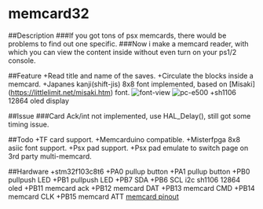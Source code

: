 # memcard32

##Description
###If you got tons of psx memcards, there would be problems to find out one specific.
###Now i make a memcard reader, with which you can view the content inside without even turn on your ps1/2 console.

##Feature
+Read title and name of the saves.
+Circulate the blocks inside a memcard.
+Japanes kanji(shift-jis) 8x8 font implemented, based on [Misaki]
(https://littlelimit.net/misaki.htm) font.
![font-view](https://littlelimit.net/img/font/misaki_mincho.png)
![pc-e500](https://littlelimit.net/img/font/misaki_u6000.jpg)
+sh1106 12864 oled display

##Issue
###Card Ack/int not implemented, use HAL_Delay(), still got some timing issue.

##Todo
+TF card support.
+Memcarduino compatible.
+Misterfpga 8x8 asiic font support.
+Psx pad support.
+Psx pad emulate to switch page on 3rd party multi-memcard.

##Hardware
+stm32f103c8t6
+PA0 pullup button
+PA1 pullup button
+PB0 pullpush LED
+PB1 pullpush LED
+PB7 SDA
+PB6 SCL i2c sh1106 12864 oled
+PB11 memcard ack
+PB12 memcard DAT
+PB13 memcard CMD
+PB14 memcard CLK
+PB15 memcard ATT [memcard pinout](https://psx-spx.consoledev.net/pinouts/#pinouts-controller-ports-and-memory-card-ports)







